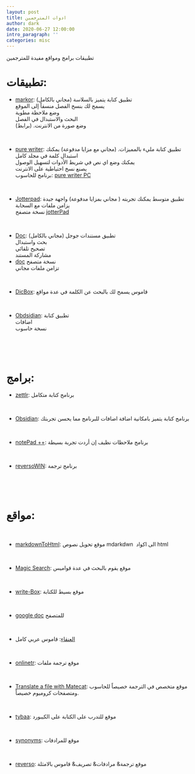 ```yaml
---
layout: post
title: ادوات المترجمين
author: dark
date: 2020-06-27 12:00:00
intro_paragraph: ''
categories: misc
---
```


تطبيقات برامج ومواقع مفيدة للمترجمين


# تطبيقات:

- [markor](https://play.google.com/store/apps/details?id=net.gsantner.markor):
تطبيق كتابة يتميز بالسلاسة (مجاني بالكامل)  
يسمح لك بنسخ الفصل منسقاً إلى الموقع  
وضع ملاحظة مطوية  
البحث والاستبدال في الفصل  
وضع صورة من الانترنت. (برابط)

<br>

- [pure writer](https://play.google.com/store/apps/details?id=com.drakeet.purewriter):
تطبيق كتابة مليء بالمميزات. (مجاني مع مزايا مدفوعة) يمكنك استبدال كلمة
في مجلد كامل  
يمكنك وضع اي نص في شريط الأدوات لتسهيل الوصول  
يصنع نسخ احتياطية على الانترنت  
برنامج للحاسوب: [pure writer PC](https://writer.drakeet.com/desktop)

<br>

- [Jotterpad](https://play.google.com/store/apps/details?id=com.jotterpad.x): تطبيق متوسط يمكنك تجربته ( مجاني بمزايا مدفوعة) واجهة جيدة  
يزامن ملفات مع السحابة  
نسخة متصفح
[jotterPad](https://jotterpad.app/app/editor/local/?getstarted=true&new=markdown)

<br>

- [Doc](https://play.google.com/store/apps/details?id=com.google.android.apps.docs.editors.docs):
تطبيق مستندات جوجل (مجاني بالكامل)  
بحث واستبدال  
تصحيح تلقائي  
مشاركة المستند  
- [doc](https://docs.google.com/) نسخة متصفح  
تزامن ملفات مجاني

<br>

- [DicBox](https://play.google.com/store/apps/details?id=com.grandsons.dictboxar):
قاموس يسمح لك بالبحث عن الكلمة في عدة مواقع

<br>

- [Obdsidian](https://play.google.com/store/apps/details?id=md.obsidian&hl=de&gl=US):
تطبيق كتابة  
اضافات  
نسخة حاسوب

<br><br><br>

# برامج:

- [zettlr](https://www.zettlr.com/): برنامج كتابة متكامل

<br>

- [Obsidian](https://obsidian.md/): برنامج كتابة يتميز بامكانية اضافة
اضافات للبرنامج مما يحسن تجربتك

<br>

- [notePad ++](https://notepad-plus-plus.org/): برنامج ملاحظات نظيف إن
أردت تجربة بسيطة

<br>

- [reversoWIN](https://context.reverso.net/%D8%A7%D9%84%D8%AA%D8%B1%D8%AC%D9%85%D8%A9/windows-mac-app/): برنامج ترجمة

<br>
<br><br>

# مواقع:
<br>

- [markdownToHtml](https://markdowntohtml.com/#): موقع تحويل نصوص
mdarkdwn  الى اكواد html

<br>

- [Magic Search](https://magicsearch.org/): موقع يقوم بالبحث في عدة قواميس
<br>

- [write-Box](https://write-box.appspot.com/): موقع بسيط للكتابة
<br>

- [google doc](https://docs.google.com/) للمتصفح
<br>

- [العنقاء](https://alankaa.com/): قاموس عربي كامل
<br>

- [onlinetr](https://www.onlinedoctranslator.com/en/): موقع ترجمة ملفات
<br>

- [Translate a file with Matecat](https://www.matecat.com/): موقع متخصص في
الترجمة خصيصاً للحاسوب ومتصفحات كروميوم خصيصاً.
<br>

- [tybaa](https://www.tybaa.com/): موقع للتدرب على الكتابة على الكيبورد
<br>

- [synonyms](https://www.synonyms.com/asynonym/): موقع للمرادفات
<br>

- [reverso](https://synonyms.reverso.net/%D9%85%D8%B1%D8%A7%D8%AF%D9%81%D8%A7%D8%AA/):
موقع ترجمة& مرادفات& تصريف& قاموس بالامثلة
